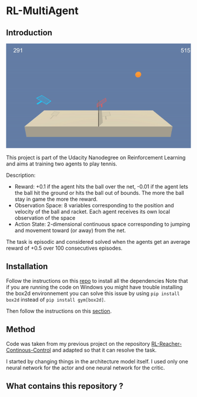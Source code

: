# RL-MultiAgent

## Introduction

![Video of the environment](tennis_agent.gif "A video of mine showing agents playing tennis")

This project is part of the Udacity Nanodegree on Reinforcement Learning and aims at training two agents to play tennis.

Description:

- Reward: +0.1 if the agent hits the ball over the net, -0.01 if the agent lets the ball hit the ground or hits the ball out of bounds. The more the ball stay in game the more the reward.
- Observation Space: 8 variables corresponding to the position and velocity of the ball and racket. Each agent receives its own local observation of the space
- Action State: 2-dimensional continuous space corresponding to jumping and movement toward (or away) from the net.

The task is episodic and considered solved when the agents get an average reward of +0.5 over 100 consecutives episodes.

## Installation

Follow the instructions on this [repo](https://github.com/udacity/deep-reinforcement-learning#dependencies) to install all the dependencies Note that if you are running the code on Windows you might have trouble installing the box2d environnement you can solve this issue by using `pip install box2d` instead of `pip install gym[box2d]`.

Then follow the instructions on this [section](https://github.com/udacity/deep-reinforcement-learning/tree/master/p3_collab-compet).

## Method

Code was taken from my previous project on the repository [RL-Reacher-Continous-Control](https://github.com/Mashbrow/RL-Reacher-Continuous-Control) and adapted so that it can resolve the task.

I started by changing things in the architecture model itself. I used only one neural network for the actor and one neural network for the critic.


## What contains this repository ? 
